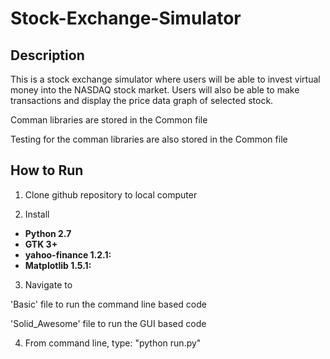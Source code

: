 # Stock-Exchange-Simulator

## Description
This is a stock exchange simulator where users will be able to invest virtual money into the NASDAQ stock market. Users will also be able to make transactions and display the price data graph of selected stock.

Comman libraries are stored in the Common file

Testing for the comman libraries are also stored in the Common file

## How to Run

1. Clone github repository to local computer

2. Install 
- **Python 2.7**
- **GTK 3+**
- **yahoo-finance 1.2.1:** 
- **Matplotlib 1.5.1:**

3. Navigate to

  'Basic' file to run the command line based code
  
  'Solid_Awesome' file to run the GUI based code
  
4. From command line, type: "python run.py"

